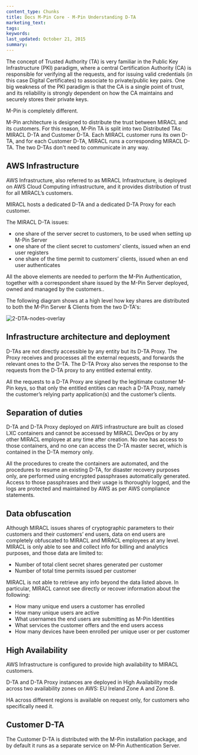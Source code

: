 ```yaml
---
content_type: Chunks
title: Docs M-Pin Core - M-Pin Understanding D-TA
marketing_text:
tags: 
keywords: 
last_updated: October 21, 2015
summary: 
---
```


The concept of Trusted Authority (TA) is very familiar in the Public Key Infrastructure (PKI) paradigm, where a central Certification Authority (CA) is responsible for verifying all the requests, and for issuing valid credentials (in this case Digital Certificates) to associate to private/public key pairs. One big weakness of the PKI paradigm is that the CA is a single point of trust, and its reliability is strongly dependent on how the CA maintains and securely stores their private keys.

M-Pin is completely different.

M-Pin architecture is designed to distribute the trust between MIRACL and its customers. For this reason, M-Pin TA is split into two Distributed TAs: MIRACL D-TA and Customer D-TA. Each MIRACL customer runs its own D-TA, and for each Customer D-TA, MIRACL runs a corresponding MIRACL D-TA. The two D-TAs don't need to communicate in any way.

## AWS Infrastructure

AWS Infrastructure, also referred to as MIRACL Infrastructure, is deployed on AWS Cloud Computing infrastructure, and it provides distribution of trust for all MIRACL’s customers.

MIRACL hosts a dedicated D-TA and a dedicated D-TA Proxy for each customer.  

The MIRACL D-TA issues:

*   one share of the server secret to customers, to be used when setting up M-Pin Server
*   one share of the client secret to customers’ clients, issued when an end user registers
*   one share of the time permit to customers’ clients, issued when an end user authenticates

All the above elements are needed to perform the M-Pin Authentication, together with a correspondent share issued by the M-Pin Server deployed, owned and managed by the customers.. 

The following diagram shows at a high level how key shares are distributed to both the M-Pin Server & Clients from the two D-TA's:

![2-DTA-nodes-overlay](\data\assets\images\chunks\/2-DTA-nodes-overlay.jpg)

## Infrastructure architecture and deployment

D-TAs are not directly accessible by any entity but its D-TA Proxy. The Proxy receives and processes all the external requests, and forwards the relevant ones to the D-TA. The D-TA Proxy also serves the response to the requests from the D-TA proxy to any entitled external entity.

All the requests to a D-TA Proxy are signed by the legitimate customer M-Pin keys, so that only the entitled entities can reach a D-TA Proxy, namely the customer’s relying party application(s) and the customer’s clients.

## Separation of duties

D-TA and D-TA Proxy deployed on AWS infrastructure are built as closed LXC containers and cannot be accessed by MIRACL DevOps or by any other MIRACL employee at any time after creation. No one has access to those containers, and no one can access the D-TA master secret, which is contained in the D-TA memory only.

All the procedures to create the containers are automated, and the procedures to resume an existing D-TA, for disaster recovery purposes only, are performed using encrypted passphrases automatically generated. Access to those passphrases and their usage is thoroughly logged, and the logs are protected and maintained by AWS as per AWS compliance statements.

## Data obfuscation

Although MIRACL issues shares of cryptographic parameters to their customers and their customers’ end users, data on end users are completely obfuscated to MIRACL and MIRACL employees at any level. MIRACL is only able to see and collect info for billing and analytics purposes, and those data are limited to:

*   Number of total client secret shares generated per customer
*   Number of total time permits issued per customer

MIRACL is not able to retrieve any info beyond the data listed above. In particular, MIRACL cannot see directly or recover information about the following:

*   How many unique end users a customer has enrolled
*   How many unique users are active
*   What usernames the end users are submitting as M-Pin Identities
*   What services the customer offers and the end users access
*   How many devices have been enrolled per unique user or per customer

## High Availability

AWS Infrastructure is configured to provide high availability to MIRACL customers.

D-TA and D-TA Proxy instances are deployed in High Availability mode across two availability zones on AWS: EU Ireland Zone A and Zone B.

HA across different regions is available on request only, for customers who specifically need it.

## Customer D-TA

The Customer D-TA is distributed with the M-Pin installation package, and by default it runs as a separate service on M-Pin Authentication Server.
